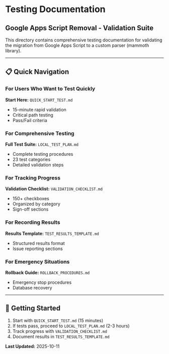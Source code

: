 # Testing Documentation
## Google Apps Script Removal - Validation Suite

This directory contains comprehensive testing documentation for validating the migration from Google Apps Script to a custom parser (mammoth library).

---

## 📋 Quick Navigation

### For Users Who Want to Test Quickly
**Start Here:** `QUICK_START_TEST.md`
- 15-minute rapid validation
- Critical path testing
- Pass/Fail criteria

### For Comprehensive Testing
**Full Test Suite:** `LOCAL_TEST_PLAN.md`
- Complete testing procedures
- 23 test categories
- Detailed validation steps

### For Tracking Progress
**Validation Checklist:** `VALIDATION_CHECKLIST.md`
- 150+ checkboxes
- Organized by category
- Sign-off sections

### For Recording Results
**Results Template:** `TEST_RESULTS_TEMPLATE.md`
- Structured results format
- Issue reporting sections

### For Emergency Situations
**Rollback Guide:** `ROLLBACK_PROCEDURES.md`
- Emergency stop procedures
- Database recovery

---

## 🚀 Getting Started

1. Start with `QUICK_START_TEST.md` (15 minutes)
2. If tests pass, proceed to `LOCAL_TEST_PLAN.md` (2-3 hours)
3. Track progress with `VALIDATION_CHECKLIST.md`
4. Document results in `TEST_RESULTS_TEMPLATE.md`

**Last Updated:** 2025-10-11
